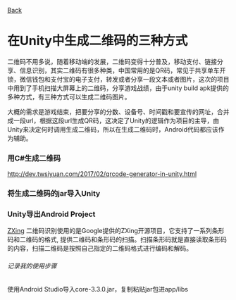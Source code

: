 [Back](index.md)
# 在Unity中生成二维码的三种方式

二维码不用多说，随着移动端的发展，二维码变得十分普及，移动支付、链接分享、信息识别，其实二维码有很多种类，中国常用的是QR码，常见于共享单车开锁，微信钱包和支付宝的电子支付，转发或者分享一段文本或者图片，这次的项目中用到了手机扫描大屏幕上的二维码，分享游戏战绩，由于unity build apk提供的多种方式，有三种方式可以生成二维码图片。

大概的需求是游戏结束，把要分享的分数、设备号、时间戳和要宣传的网址，合并成一段url，根据这段url生成QR码，这决定了Unity的逻辑作为项目的主导，由Unity来决定何时调用生成二维码，所以在生成二维码时，Android代码都应该作为辅助。



### 用C#生成二维码

http://dev.twsiyuan.com/2017/02/qrcode-generator-in-unity.html



### 将生成二维码的jar导入Unity



### Unity导出Android Project

[ZXing](https://github.com/zxing/zxing)
二维码识别使用的是Google提供的ZXing开源项目，它支持了一系列条形码和二维码的格式, 提供二维码和条形码的扫描。扫描条形码就是直接读取条形码的内容，扫描二维码是按照自己指定的二维码格式进行编码和解码。

###### 记录我的使用步骤



使用Android Studio导入core-3.3.0.jar，复制粘贴jar包进app/libs
